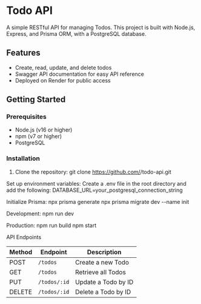 # Todo API

A simple RESTful API for managing Todos. This project is built with Node.js, Express, and Prisma ORM, with a PostgreSQL database.

## Features
- Create, read, update, and delete todos
- Swagger API documentation for easy API reference
- Deployed on Render for public access

## Getting Started

### Prerequisites
- Node.js (v16 or higher)
- npm (v7 or higher)
- PostgreSQL

### Installation
1. Clone the repository:
   git clone https://github.com/<username>/todo-api.git


Set up environment variables: Create a .env file in the root directory and add the following:
    DATABASE_URL=your_postgresql_connection_string

Initialize Prisma:
    npx prisma generate
    npx prisma migrate dev --name init

Development:
    npm run dev

Production:
    npm run build
    npm start


API Endpoints


| Method | Endpoint       | Description                   |
|--------|----------------|-------------------------------|
| POST   | `/todos`       | Create a new Todo             |
| GET    | `/todos`       | Retrieve all Todos            |
| PUT    | `/todos/:id`   | Update a Todo by ID           |
| DELETE | `/todos/:id`   | Delete a Todo by ID           |
